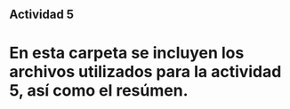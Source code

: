 ## Actividad 5
# En esta carpeta se incluyen los archivos utilizados para la actividad 5, así como el resúmen.
